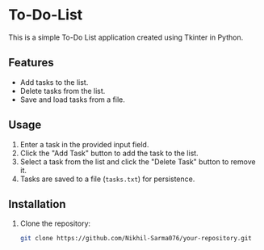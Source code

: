 # To-Do-List

This is a simple To-Do List application created using Tkinter in Python.

## Features

- Add tasks to the list.
- Delete tasks from the list.
- Save and load tasks from a file.

## Usage

1. Enter a task in the provided input field.
2. Click the "Add Task" button to add the task to the list.
3. Select a task from the list and click the "Delete Task" button to remove it.
4. Tasks are saved to a file (`tasks.txt`) for persistence.

## Installation

1. Clone the repository:
   ```bash
   git clone https://github.com/Nikhil-Sarma076/your-repository.git
